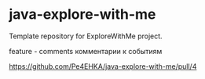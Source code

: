 # java-explore-with-me
Template repository for ExploreWithMe project.

feature - comments  комментарии к событиям

https://github.com/Pe4EHKA/java-explore-with-me/pull/4

